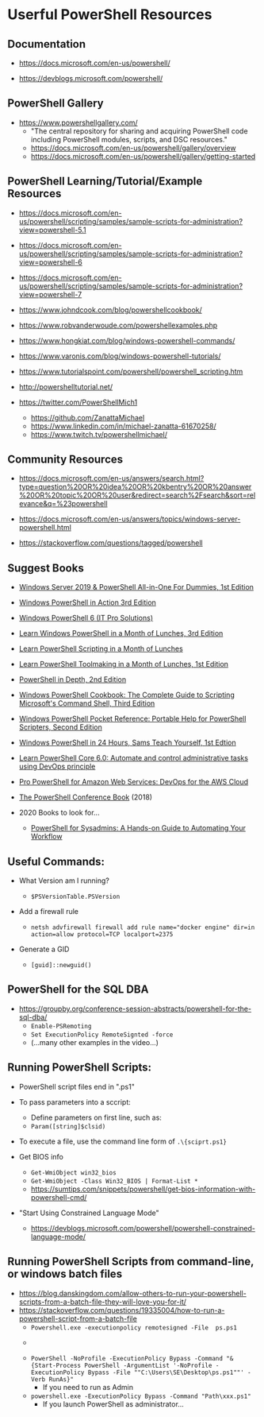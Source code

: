 
# Userful PowerShell Resources


## Documentation
- https://docs.microsoft.com/en-us/powershell/

- https://devblogs.microsoft.com/powershell/


## PowerShell Gallery
- https://www.powershellgallery.com/
  + "The central repository for sharing and acquiring PowerShell code including PowerShell modules, scripts, and DSC resources."
  + https://docs.microsoft.com/en-us/powershell/gallery/overview
  + https://docs.microsoft.com/en-us/powershell/gallery/getting-started


## PowerShell Learning/Tutorial/Example Resources
- https://docs.microsoft.com/en-us/powershell/scripting/samples/sample-scripts-for-administration?view=powershell-5.1
- https://docs.microsoft.com/en-us/powershell/scripting/samples/sample-scripts-for-administration?view=powershell-6
- https://docs.microsoft.com/en-us/powershell/scripting/samples/sample-scripts-for-administration?view=powershell-7

- https://www.johndcook.com/blog/powershellcookbook/

- https://www.robvanderwoude.com/powershellexamples.php

- https://www.hongkiat.com/blog/windows-powershell-commands/

- https://www.varonis.com/blog/windows-powershell-tutorials/

- https://www.tutorialspoint.com/powershell/powershell_scripting.htm

- http://powershelltutorial.net/

- https://twitter.com/PowerShellMich1
  + https://github.com/ZanattaMichael
  + https://www.linkedin.com/in/michael-zanatta-61670258/
  + https://www.twitch.tv/powershellmichael/


## Community Resources

- https://docs.microsoft.com/en-us/answers/search.html?type=question%20OR%20idea%20OR%20kbentry%20OR%20answer%20OR%20topic%20OR%20user&redirect=search%2Fsearch&sort=relevance&q=%23powershell
- https://docs.microsoft.com/en-us/answers/topics/windows-server-powershell.html

- https://stackoverflow.com/questions/tagged/powershell



## Suggest Books
- [Windows Server 2019 & PowerShell All-in-One For Dummies, 1st Edition](https://www.amazon.com/Windows-Server-2019-PowerShell-Dummies-dp-1119560713/dp/1119560713/) 
- [Windows PowerShell in Action 3rd Edition](https://www.amazon.com/Windows-PowerShell-Action-Bruce-Payette/dp/1633430294/)
- [Windows PowerShell 6 (IT Pro Solutions) ](https://www.amazon.com/Windows-PowerShell-6-Pro-Solutions/dp/1544752318/)
- [Learn Windows PowerShell in a Month of Lunches, 3rd Edition](https://www.amazon.com/dp/1617294160)
- [Learn PowerShell Scripting in a Month of Lunches](https://www.amazon.com/Learn-PowerShell-Scripting-Month-Lunches/dp/1617295094/)
- [Learn PowerShell Toolmaking in a Month of Lunches, 1st Edition](https://www.amazon.com/Learn-PowerShell-Toolmaking-Month-Lunches/dp/1617291161/)

- [PowerShell in Depth, 2nd Edition](https://www.amazon.com/dp/1617292184)
- [Windows PowerShell Cookbook: The Complete Guide to Scripting Microsoft's Command Shell, Third Edition](https://www.amazon.com/Windows-PowerShell-Cookbook-Scripting-Microsofts-dp-1449320686/dp/1449320686/)
- [Windows PowerShell Pocket Reference: Portable Help for PowerShell Scripters, Second Edition](https://www.amazon.com/Windows-PowerShell-Pocket-Reference-Scripters/dp/1449320961/)

- [Windows PowerShell in 24 Hours, Sams Teach Yourself, 1st Edtion](https://www.amazon.com/Teach-Yourself-Windows-PowerShell-Hours-dp-0672337282/dp/0672337282/)

- [Learn PowerShell Core 6.0: Automate and control administrative tasks using DevOps principle](https://www.amazon.com/Learn-PowerShell-Core-6-0-administrative/dp/178883898X)

- [Pro PowerShell for Amazon Web Services: DevOps for the AWS Cloud](https://www.amazon.com/Pro-PowerShell-Amazon-Web-Services-dp-1430264519/dp/1430264519/)

- [The PowerShell Conference Book](https://leanpub.com/powershell-conference-book) (2018)


- 2020 Books to look for...
  + [PowerShell for Sysadmins: A Hands-on Guide to Automating Your Workflow](https://www.amazon.com/Automate-Boring-Stuff-PowerShell-Sysadmins/dp/1593279183/)




## Useful Commands:

- What Version am I running?
  + ```$PSVersionTable.PSVersion```

- Add a firewall rule
  + ```netsh advfirewall firewall add rule name="docker engine" dir=in action=allow protocol=TCP localport=2375```

- Generate a GID
  + ```[guid]::newguid()```


##  PowerShell for the SQL DBA
- https://groupby.org/conference-session-abstracts/powershell-for-the-sql-dba/
  + ```Enable-PSRemoting```
  + ```Set ExecutionPolicy RemoteSignted -force```
  + (...many other examples in the video...)


## Running PowerShell Scripts:
- PowerShell script files end in ".ps1"

- To pass parameters into a sccript:
  + Define parameters on first line, such as: 
  + ```Param([string]$clsid)```

- To execute a file, use the command line form of ```.\{sciprt.ps1}```


- Get BIOS info
  + ```Get-WmiObject win32_bios```
  + ```Get-WmiObject -Class Win32_BIOS | Format-List *```
  + https://sumtips.com/snippets/powershell/get-bios-information-with-powershell-cmd/
  

- "Start Using Constrained Language Mode"
  + https://devblogs.microsoft.com/powershell/powershell-constrained-language-mode/ 


## Running PowerShell Scripts from command-line, or windows batch files
- https://blog.danskingdom.com/allow-others-to-run-your-powershell-scripts-from-a-batch-file-they-will-love-you-for-it/
- https://stackoverflow.com/questions/19335004/how-to-run-a-powershell-script-from-a-batch-file
  + ```Powershell.exe -executionpolicy remotesigned -File  ps.ps1```
  + ```PowerShell -NoProfile -ExecutionPolicy Bypass -Command "& 'ps.ps1'"
  + ```PowerShell -NoProfile -ExecutionPolicy Bypass -Command "& {Start-Process PowerShell -ArgumentList '-NoProfile -ExecutionPolicy Bypass -File ""C:\Users\SE\Desktop\ps.ps1""' -Verb RunAs}"```
    * If you need to run as Admin
  + ```powershell.exe -ExecutionPolicy Bypass -Command "Path\xxx.ps1"```
    * If you launch PowerShell as administrator...
